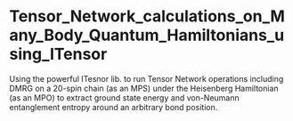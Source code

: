 # Tensor_Network_calculations_on_Many_Body_Quantum_Hamiltonians_using_ITensor
Using the powerful ITesnor lib. to run Tensor Network operations including DMRG on a 20-spin chain (as an MPS) under the Heisenberg Hamiltonian (as an MPO) to extract ground state energy and von-Neumann entanglement entropy around an arbitrary bond position.
